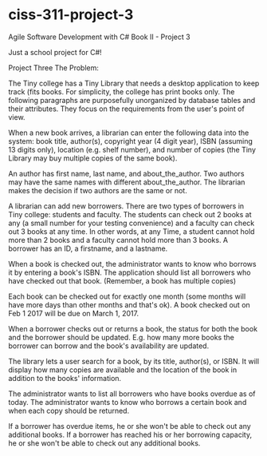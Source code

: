 # ciss-311-project-3
Agile Software Development with C# Book II - Project 3

Just a school project for C#!


Project Three 
The Problem: 

The Tiny college has a Tiny Library that needs a desktop application to keep track (fits books. For simplicity, the college has print books only. The following paragraphs are purposefully unorganized by database tables and their attributes. They focus on the requirements from the user's point of view. 

When a new book arrives, a librarian can enter the following data into the system: book title, author(s), copyright year (4 digit year), ISBN (assuming 13 digits only), location (e.g. shelf number), and number of copies (the Tiny Library may buy multiple copies of the same book). 

An author has first name, last name, and about_the_author. Two authors may have the same names with different about_the_author. The librarian makes the decision if two authors are the same or not. 

A librarian can add new borrowers. There are two types of borrowers in Tiny college: students and faculty. The students can check out 2 books at any (a small number for your testing convenience) and a faculty can check out 3 books at any time. In other words, at any Time, a student cannot hold more than 2 books and a faculty cannot hold more than 3 books. A borrower has an ID, a firstname, and a lastname. 

When a book is checked out, the administrator wants to know who borrows it by entering a book's ISBN. The application should list all borrowers who have checked out that book. (Remember, a book has multiple copies) 

Each book can be checked out for exactly one month (some months will have more days than other months and that's ok). A book checked out on Feb 1 2017 will be due on March 1, 2017. 

When a borrower checks out or returns a book, the status for both the book and the borrower should be updated. E.g. how many more books the borrower can borrow and the book's availability are updated. 

The library lets a user search for a book, by its title, author(s), or ISBN. It will display how many copies are available and the location of the book in addition to the books' information. 

The administrator wants to list all borrowers who have books overdue as of today. The administrator wants to know who borrows a certain book and when each copy should be returned. 

If a borrower has overdue items, he or she won't be able to check out any additional books. If a borrower has reached his or her borrowing capacity, he or she won't be able to check out any additional books. 

